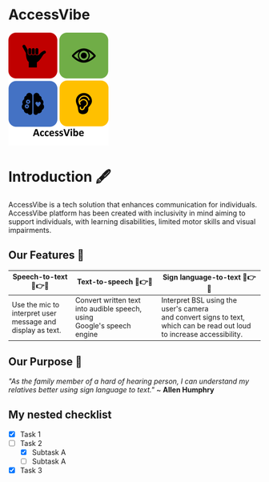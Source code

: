 # AccessVibe 

  ![AccessVibe logo](Logo.png)
  
# Introduction 🖋️
AccessVibe is a tech solution that enhances communication for individuals.
AccessVibe platform has been created with inclusivity in mind aiming to support individuals, with learning disabilities, limited motor skills and visual impairments.

## Our Features 📑

|  __Speech-to-text__  💬👉📝                                | __Text-to-speech__ 📝👉💬                                                       | __Sign language-to-text__ 👋👉📝                   |
|-------------------------------------------------------------|-----------------------------------------------------------------------------------|------------------------------------------------------|
| Use the mic to interpret user <br/> message and display as text.| Convert written text into audible speech, using <br/> Google's speech engine| Interpret BSL using the user's camera <br/> and convert signs to text, which can be read out loud <br/> to increase accessibility.



## Our Purpose 🏹
 _"As the family member of a hard of hearing person, I can understand my relatives better using sign language to text."_ ~ **Allen Humphry**

## My nested checklist
- [x] Task 1
- [ ] Task 2
  - [x] Subtask A
  - [ ] Subtask A
- [x] Task 3
